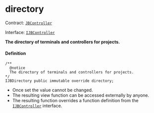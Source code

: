 # directory

Contract: [`JBController`](/docs/v4/deprecated/v2/contracts/or-controllers/jbcontroller/README.md)​‌

Interface: [`IJBController`](/docs/v4/deprecated/v2/interfaces/ijbcontroller.md)

**The directory of terminals and controllers for projects.**

#### Definition

```
/**
  @notice
  The directory of terminals and controllers for projects.
*/
IJBDirectory public immutable override directory;
```

* Once set the value cannot be changed.
* The resulting view function can be accessed externally by anyone.
* The resulting function overrides a function definition from the [`IJBController`](/docs/v4/deprecated/v2/interfaces/ijbcontroller.md) interface.
